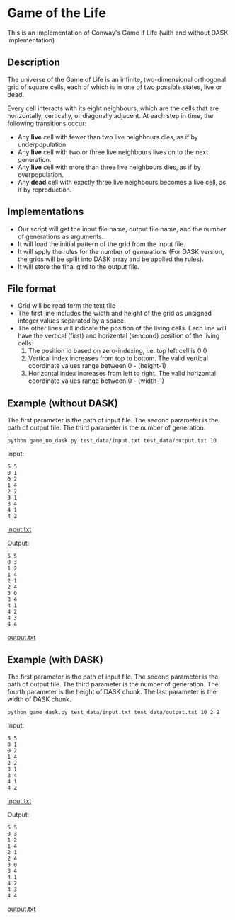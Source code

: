 # Game of the Life
This is an implementation of Conway's Game if Life
(with and without DASK implementation)

## Description
The universe of the Game of Life is an infinite, two-dimensional orthogonal grid of square cells, each of which is in one of two possible states, live or dead.

Every cell interacts with its eight neighbours, which are the cells that are horizontally, vertically, or diagonally adjacent. At each step in time, the following transitions occur:

* Any **live** cell with fewer than two live neighbours dies, as if by underpopulation.
* Any **live** cell with two or three live neighbours lives on to the next generation.
* Any **live** cell with more than three live neighbours dies, as if by overpopulation.
* Any **dead** cell with exactly three live neighbours becomes a live cell, as if by reproduction.

## Implementations
* Our script will get the input file name, output file name, and the number of generations as arguments.
* It will load the initial pattern of the grid from the input file.
* It will spply the rules for the number of generations (For DASK version, the grids will be spllit into DASK array and be applied the rules).
* It will store the final gird to the output file.

## File format
* Grid will be read form the text file
* The first line includes the width and height of the grid as unsigned integer values separated by a space.
* The other lines will indicate the position of the living cells. Each line will have the vertical (first) and horizental (sencond) position of the living cells.
    1. The position id based on zero-indexing, i.e. top left cell is 0 0
    2. Vertical index increases from top to bottom. The valid vertical coordinate values range between 0 - (height-1)
    3. Horizontal index increases from left to right. The valid horizontal coordinate values range between 0 - (width-1)

## Example (without DASK) 
The first parameter is the path of input file. The second parameter is the path of output file. The third parameter is the number of generation.
```
python game_no_dask.py test_data/input.txt test_data/output.txt 10
```
Input:
```
5 5
0 1
0 2
1 4
2 2
3 1
3 4
4 1
4 2
```
[input.txt](test_data/input.txt)

Output:
```
5 5
0 3
1 2
1 4
2 1
2 4
3 0
3 4
4 1
4 2
4 3
4 4
```
[output.txt](test_data/output.txt)

## Example (with DASK) 
The first parameter is the path of input file. The second parameter is the path of output file. The third parameter is the number of generation. The fourth parameter is the height of DASK chunk. The last parameter is the width of DASK chunk.
```
python game_dask.py test_data/input.txt test_data/output.txt 10 2 2
```
Input:
```
5 5
0 1
0 2
1 4
2 2
3 1
3 4
4 1
4 2
```
[input.txt](test_data/input.txt)

Output:
```
5 5
0 3
1 2
1 4
2 1
2 4
3 0
3 4
4 1
4 2
4 3
4 4
```
[output.txt](test_data/output.txt)